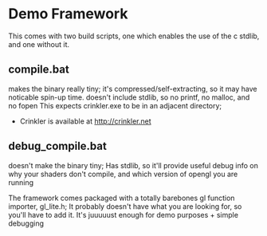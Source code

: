 # Demo Framework

This comes with two build scripts, one which enables the use of the
c stdlib, and one without it.

## compile.bat
makes the binary really tiny;
it's compressed/self-extracting, so it may have noticable spin-up time.
doesn't include stdlib, so no printf, no malloc, and no fopen
This expects crinkler.exe to be in an adjacent directory; 
- Crinkler is available at <http://crinkler.net>

## debug_compile.bat
doesn't make the binary tiny;
Has stdlib, so it'll provide useful debug info on why your shaders
don't compile, and which version of opengl you are running

The framework comes packaged with a totally barebones gl function importer, gl_lite.h;
It probably doesn't have what you are looking for, so you'll have to add it.
It's juuuuust enough for demo purposes + simple debugging
